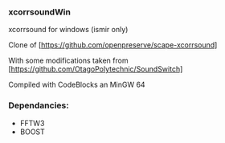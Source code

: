 ### xcorrsoundWin
xcorrsound for windows (ismir only)
    
Clone of [https://github.com/openpreserve/scape-xcorrsound]
    
With some modifications taken from [https://github.com/OtagoPolytechnic/SoundSwitch]
    
Compiled with CodeBlocks an MinGW 64
    
### Dependancies:
* FFTW3 
* BOOST
